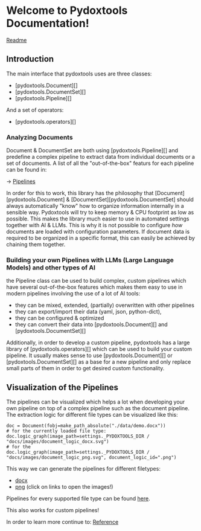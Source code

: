 # Welcome to Pydoxtools Documentation!

[Readme](readme_cp)

## Introduction

The main interface that pydoxtools uses are three classes:

- [pydoxtools.Document][]
- [pydoxtools.DocumentSet][]
- [pydoxtools.Pipeline][]

And a set of operators:

- [pydoxtools.operators][]

### Analyzing Documents

Document & DocumentSet are both using [pydoxtools.Pipeline][] and
predefine a complex pipeline to extract data from individual documents or
a set of documents. A list of all the "out-of-the-box" featurs for each pipeline
can be found in:

-> [Pipelines](pipelines)

In order for this to work, this library has the philosophy that [Document][pydoxtools.Document]
& [DocumentSet][pydoxtools.DocumentSet]
should always automatically "know" how to organize information internally in a
sensible way. Pydoxtools will try to keep memory & CPU footprint
as low as possible. This makes
the library much easier to use in automated settings together with AI & LLMs. This is
why it is not possible to configure *how* documents are loaded with configuration
parameters. If document data is required to be organized in a
specific format, this can easily be achieved by chaining them together.

### Building your own Pipelines with LLMs (Large Language Models) and other types of AI

the Pipeline class can be used to build complex, custom pipelines which
have several out-of-the-box features which makes them easy to use in
modern pipelines involving the use of a lot of AI tools:

- they can be mixed, extended, (partially) overwritten with other pipelines
- they can export/import their data (yaml, json, python-dict),
- they can be configured & optimized
- they can convert their data into [pydoxtools.Document][] and [pydoxtools.DocumentSet][]

Additionally, in order to develop a custom pipeline, pydoxtools has a large
library of [pydoxtools.operators][] which can be used to build your custom pipeline.
It usually makes sense to use [pydoxtools.Document][] or [pydoxtools.DocumentSet][]
as a base for a new pipeline and only replace small parts of them in order to
get desired custom functionality.

## Visualization of the Pipelines

The pipelines can be visualized which helps a lot when developing
your own pipeline on top of a complex pipeline such as the document pipeline.
The extraction logic for different file types can be visualized like this:

    doc = Document(fobj=make_path_absolute("./data/demo.docx"))
    # for the currently loaded file type:
    doc.logic_graph(image_path=settings._PYDOXTOOLS_DIR / "docs/images/document_logic_docx.svg")
    # for the 
    doc.logic_graph(image_path=settings._PYDOXTOOLS_DIR / "docs/images/document_logic_png.svg", document_logic_id=".png")

This way we can generate the pipelines for different filetypes:

- [docx](images/document_logic_docx.svg)
- [png](images/document_logic_png.svg)
  (click on links to open the images!)

Pipelines for every supported file type can be found
[here](https://github.com/Xyntopia/pydoxtools/tree/gh-pages/images).

This also works for custom pipelines!

In order to learn more continue to: [Reference](reference)
 

